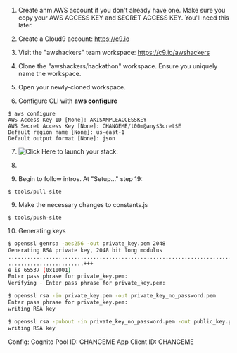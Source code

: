 1. Create anm AWS account if you don't already have one. Make sure you copy your AWS ACCESS KEY and SECRET ACCESS KEY. You'll need this later.

2. Create a Cloud9 account:
https://c9.io

3. Visit the "awshackers" team workspace: https://c9.io/awshackers

4. Clone the "awshackers/hackathon" workspace. Ensure you uniquely name the workspace.

5. Open your newly-cloned workspace.

6. Configure CLI with **aws configure**
```
$ aws configure
AWS Access Key ID [None]: AKISAMPLEACCESSKEY
AWS Secret Access Key [None]: CHANGEME/t00m@any$3cret$E
Default region name [None]: us-east-1
Default output format [None]: json
```

7. ![Click Here](https://console.aws.amazon.com/cloudformation/home?region=us-east-1#/stacks/new?stackName=zombiestack&templateURL=https://s3.amazonaws.com/aws-zombie-workshop-us-east-1/CreateZombieWorkshop.json) to launch your stack:
8. 

8. Begin to follow intros. At "Setup..." step 19:
```
$ tools/pull-site
```

9. Make the necessary changes to constants.js
```
$ tools/push-site
```

10. Generating keys
```bash
$ openssl genrsa -aes256 -out private_key.pem 2048
Generating RSA private key, 2048 bit long modulus
.........................................................................................................+++
........................+++
e is 65537 (0x10001)
Enter pass phrase for private_key.pem:
Verifying - Enter pass phrase for private_key.pem:

$ openssl rsa -in private_key.pem -out private_key_no_password.pem
Enter pass phrase for private_key.pem:
writing RSA key

$ openssl rsa -pubout -in private_key_no_password.pem -out public_key.pem
writing RSA key
```

Config:
Cognito Pool ID: CHANGEME
App Client ID: CHANGEME
